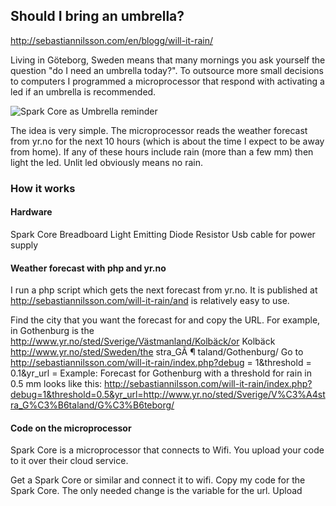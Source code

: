 ## Should I bring an umbrella?
http://sebastiannilsson.com/en/blogg/will-it-rain/

Living in Göteborg, Sweden means that many mornings you ask yourself the question "do I need an umbrella today?". To outsource more small decisions to computers I programmed a microprocessor that respond with activating a led if an umbrella is recommended.

![Spark Core as Umbrella reminder](http://sebastiannilsson.com/wp-content/uploads/2014/01/2014-01-06-11.11.08-300x224.jpg)

The idea is very simple. The microprocessor reads the weather forecast from yr.no for the next 10 hours (which is about the time I expect to be away from home). If any of these hours include rain (more than a few mm) then light the led. Unlit led obviously means no rain.

### How it works

#### Hardware
Spark Core
Breadboard
Light Emitting Diode
Resistor
Usb cable for power supply

#### Weather forecast with php and yr.no

I run a php script which gets the next forecast from yr.no. It is published at http://sebastiannilsson.com/will-it-rain/and is relatively easy to use.

Find the city that you want the forecast for and copy the URL. For example, in Gothenburg is the http://www.yr.no/sted/Sverige/Västmanland/Kolbäck/or Kolbäck http://www.yr.no/sted/Sweden/the stra_GÃ ¶ taland/Gothenburg/
Go to http://sebastiannilsson.com/will-it-rain/index.php?debug = 1&threshold = 0.1&yr_url =<URL HERE>
Example: Forecast for Gothenburg with a threshold for rain in 0.5 mm looks like this:
http://sebastiannilsson.com/will-it-rain/index.php?debug=1&threshold=0.5&yr_url=http://www.yr.no/sted/Sverige/V%C3%A4stra_G%C3%B6taland/G%C3%B6teborg/

#### Code on the microprocessor

Spark Core is a microprocessor that connects to Wifi. You upload your code to it over their cloud service.

Get a Spark Core or similar and connect it to wifi.
Copy my code for the Spark Core. The only needed change is the variable for the url.
Upload
